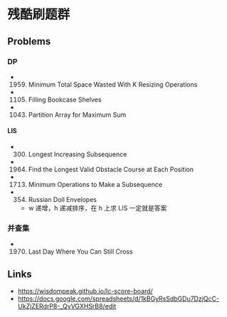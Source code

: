 # 残酷刷题群

## Problems

### DP

- 1959. Minimum Total Space Wasted With K Resizing Operations
- 1105. Filling Bookcase Shelves
- 1043. Partition Array for Maximum Sum

#### LIS

- 300. Longest Increasing Subsequence
- 1964. Find the Longest Valid Obstacle Course at Each Position
- 1713. Minimum Operations to Make a Subsequence
- 354. Russian Doll Envelopes
    - w 递增，h 递减排序，在 h 上求 LIS 一定就是答案

### 并查集

- 1970. Last Day Where You Can Still Cross

## Links

- https://wisdompeak.github.io/lc-score-board/
- https://docs.google.com/spreadsheets/d/1kBGyRsSdbGDu7DzjQcC-UkZjZERdrP8-_QyVGXHSrB8/edit

